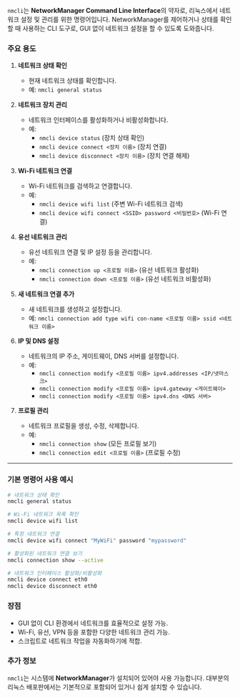`nmcli`는 **NetworkManager Command Line Interface**의 약자로, 리눅스에서 네트워크 설정 및 관리를 위한 명령어입니다. NetworkManager를 제어하거나 상태를 확인할 때 사용하는 CLI 도구로, GUI 없이 네트워크 설정을 할 수 있도록 도와줍니다.

### 주요 용도
1. **네트워크 상태 확인**
   - 현재 네트워크 상태를 확인합니다.
   - 예: `nmcli general status`

2. **네트워크 장치 관리**
   - 네트워크 인터페이스를 활성화하거나 비활성화합니다.
   - 예: 
     - `nmcli device status` (장치 상태 확인)
     - `nmcli device connect <장치 이름>` (장치 연결)
     - `nmcli device disconnect <장치 이름>` (장치 연결 해제)

3. **Wi-Fi 네트워크 연결**
   - Wi-Fi 네트워크를 검색하고 연결합니다.
   - 예: 
     - `nmcli device wifi list` (주변 Wi-Fi 네트워크 검색)
     - `nmcli device wifi connect <SSID> password <비밀번호>` (Wi-Fi 연결)

4. **유선 네트워크 관리**
   - 유선 네트워크 연결 및 IP 설정 등을 관리합니다.
   - 예: 
     - `nmcli connection up <프로필 이름>` (유선 네트워크 활성화)
     - `nmcli connection down <프로필 이름>` (유선 네트워크 비활성화)

5. **새 네트워크 연결 추가**
   - 새 네트워크를 생성하고 설정합니다.
   - 예: `nmcli connection add type wifi con-name <프로필 이름> ssid <네트워크 이름>`

6. **IP 및 DNS 설정**
   - 네트워크의 IP 주소, 게이트웨이, DNS 서버를 설정합니다.
   - 예: 
     - `nmcli connection modify <프로필 이름> ipv4.addresses <IP/넷마스크>`
     - `nmcli connection modify <프로필 이름> ipv4.gateway <게이트웨이>`
     - `nmcli connection modify <프로필 이름> ipv4.dns <DNS 서버>`

7. **프로필 관리**
   - 네트워크 프로필을 생성, 수정, 삭제합니다.
   - 예:
     - `nmcli connection show` (모든 프로필 보기)
     - `nmcli connection edit <프로필 이름>` (프로필 수정)

---

### 기본 명령어 사용 예시
```bash
# 네트워크 상태 확인
nmcli general status

# Wi-Fi 네트워크 목록 확인
nmcli device wifi list

# 특정 네트워크 연결
nmcli device wifi connect "MyWiFi" password "mypassword"

# 활성화된 네트워크 연결 보기
nmcli connection show --active

# 네트워크 인터페이스 활성화/비활성화
nmcli device connect eth0
nmcli device disconnect eth0
```

### 장점
- GUI 없이 CLI 환경에서 네트워크를 효율적으로 설정 가능.
- Wi-Fi, 유선, VPN 등을 포함한 다양한 네트워크 관리 가능.
- 스크립트로 네트워크 작업을 자동화하기에 적합.

### 추가 정보
`nmcli`는 시스템에 **NetworkManager**가 설치되어 있어야 사용 가능합니다. 대부분의 리눅스 배포판에서는 기본적으로 포함되어 있거나 쉽게 설치할 수 있습니다. 